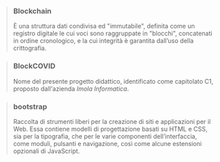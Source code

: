 
>### Blockchain
>È una struttura dati condivisa ed "immutabile", definita come un registro digitale le cui voci sono raggruppate in "blocchi", concatenati in ordine cronologico, e la cui integrità è garantita dall’uso della crittografia.

>### BlockCOVID
>Nome del presente progetto didattico, identificato come capitolato C1, proposto dall'azienda *Imola Informatica*.

>### bootstrap
>Raccolta di strumenti liberi per la creazione di siti e applicazioni per il Web. Essa contiene modelli di progettazione basati su HTML e CSS, sia per la tipografia, che per le varie componenti dell’interfaccia, come moduli, pulsanti e navigazione, così come alcune estensioni opzionali di JavaScript.